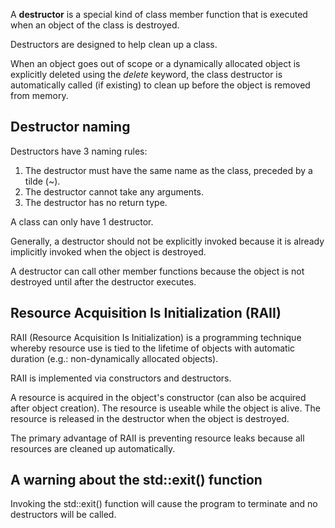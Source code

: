 A **destructor** is a special kind of class member function that is executed when an object of the class is destroyed. 

Destructors are designed to help clean up a class.

When an object goes out of scope or a dynamically allocated object is explicitly deleted using the *delete* keyword, the class destructor is automatically called (if existing) to clean up before the object is removed from memory. 

## Destructor naming
Destructors have 3 naming rules:
1. The destructor must have the same name as the class, preceded by a tilde (~).
2. The destructor cannot take any arguments.
4. The destructor has no return type.

A class can only have 1 destructor.

Generally, a destructor should not be explicitly invoked because it is already implicitly invoked when the object is destroyed. 

A destructor can call other member functions because the object is not destroyed until after the destructor executes.


## Resource Acquisition Is Initialization (RAII)
RAII (Resource Acquisition Is Initialization) is a programming technique whereby resource use is tied to the lifetime of objects with automatic duration (e.g.: non-dynamically allocated objects). 

RAII is implemented via constructors and destructors. 

A resource is acquired in the object's constructor (can also be acquired after object creation). The resource is useable while the object is alive. The resource is released in the destructor when the object is destroyed.

The primary advantage of RAII is preventing resource leaks because all resources are cleaned up automatically.


## A warning about the std::exit() function
Invoking the std::exit() function will cause the program to terminate and no destructors will be called.

